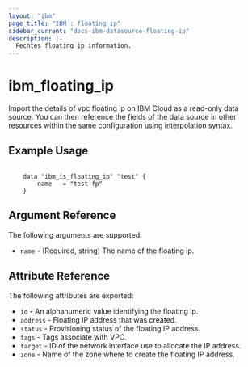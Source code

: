 ```yaml
---
layout: "ibm"
page_title: "IBM : floating_ip"
sidebar_current: "docs-ibm-datasource-floating-ip"
description: |-
  Fechtes floating ip information.
---
```


# ibm\_floating\_ip

Import the details of vpc floating ip on IBM Cloud as a read-only data source. You can then reference the fields of the data source in other resources within the same configuration using interpolation syntax.

## Example Usage

```hcl

    data "ibm_is_floating_ip" "test" {
        name   = "test-fp"
    }

```
## Argument Reference

The following arguments are supported:

* `name` - (Required, string) The name of the floating ip.

## Attribute Reference

The following attributes are exported:
* `id` - An alphanumeric value identifying the floating ip.	
* `address` - Floating IP address that was created.
* `status` - Provisioning status of the floating IP address. 
* `tags` - Tags associate with VPC.
* `target` -  ID of the network interface use to allocate the IP address.
* `zone` -   Name of the zone where to create the floating IP address. 